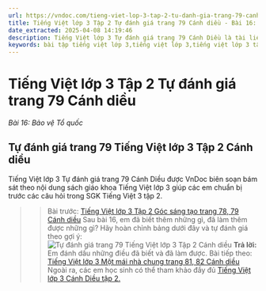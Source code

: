 ```yaml
---
url: https://vndoc.com/tieng-viet-lop-3-tap-2-tu-danh-gia-trang-79-canh-dieu-291023
title: Tiếng Việt lớp 3 Tập 2 Tự đánh giá trang 79 Cánh diều - Bài 16: Bảo vệ Tổ quốc - VnDoc.com
date_extracted: 2025-04-08 14:19:46
description: Tiếng Việt lớp 3 Tự đánh giá trang 79 Cánh Diều là tài liệu tham khảo cho các em học sinh củng cố kiến thức Tiếng Việt 3 Cánh Diều tập 2.
keywords: bài tập tiếng việt lớp 3,tiếng việt lớp 3,tiếng việt lớp 3 tập 2,bài tập tiếng việt lớp 3 tập 2,tiếng việt 3 tập 2,tiếng việt lớp 3 cánh diều,tiếng việt 3 cánh diều,tiếng việt lớp 3 tập 2 cánh diều,tiếng việt lớp 3 cd,tiếng việt 3 cánh diều tập 2,Tự đánh giá trang 79,soạn bài Tự đánh giá trang 79,soạn bài Tự đánh giá trang 79 cánh diều
---
```


# Tiếng Việt lớp 3 Tập 2 Tự đánh giá trang 79 Cánh diều
 _Bài 16: Bảo vệ Tổ quốc_
## Tự đánh giá trang 79 Tiếng Việt lớp 3 Tập 2 Cánh diều
Tiếng Việt lớp 3 Tự đánh giá trang 79 Cánh Diều được VnDoc biên soạn bám sát theo nội dung  sách giáo khoa Tiếng Việt lớp 3 giúp các em chuẩn bị trước các câu hỏi trong SGK Tiếng Việt 3 tập 2.
>> Bài trước: [Tiếng Việt lớp 3 Tập 2 Góc sáng tạo trang 78, 79 Cánh diều](<https://vndoc.com/tieng-viet-lop-3-tap-2-goc-sang-tao-trang-78-79-canh-dieu-291021>)
Sau bài 16, em đã biết thêm những gì, đã làm thêm được những gì? Hãy hoàn chỉnh bảng dưới đây và tự đánh giá theo gợi ý:
![Tự đánh giá trang 79 Tiếng Việt lớp 3 Tập 2 Cánh diều](https://i.vdoc.vn/data/image/2023/03/08/tu-danh-gia-trang-79-1-130332.png)
**Trả lời:**
Em đánh dấu những điều đã biết và đã làm được.
>> Bài tiếp theo: [Tiếng Việt lớp 3 Một mái nhà chung trang 81, 82 Cánh diều](<https://vndoc.com/tap-doc-lop-3-mot-mai-nha-chung-5334>)
Ngoài ra, các em học sinh có thể tham khảo đầy đủ [Tiếng Việt lớp 3 Cánh Diều tập 2.](<https://vndoc.com/tieng-viet-lop-3-cd-tap2>)
